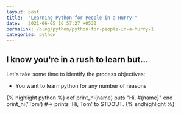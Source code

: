 ```yaml
---
layout: post
title:  "Learning Python for People in a Hurry!"
date:   2021-06-05 16:57:27 +0530
permalink: /blog/python/python-for-people-in-a-hurry-1
categories: python
---
```

## I know you're in a rush to learn but...

Let's take some time to identify the process objectives:
* You want to learn python for any number of reasons

{% highlight python %}
def print_hi(name)
  puts "Hi, #{name}"
end
print_hi('Tom')
#=> prints 'Hi, Tom' to STDOUT.
{% endhighlight %}



